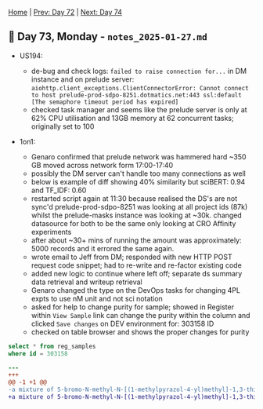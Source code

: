 [Home](../../main.md) | [Prev: Day 72](notes_2025-01-24.md) | [Next: Day 74](./notes_2025-01-28.md)

## 📝 Day 73, Monday - `notes_2025-01-27.md`

- US194:
    * de-bug and check logs: `failed to raise connection for...` in DM instance and on prelude server: `aiohttp.client_exceptions.ClientConnectorError: Cannot connect to host prelude-prod-sdpo-8251.dotmatics.net:443 ssl:default [The semaphore timeout period has expired] `
    * checked task manager and seems like the prelude server is only at 62% CPU utilisation and 13GB memory at 62 concurrent tasks; originally set to 100

- 1on1:
    * Genaro confirmed that prelude network was hammered hard ~350 GB moved across network form 17:00-17:40
    * possibly the DM server can't handle too many connections as well
    * below is example of diff showing 40% similarity but sciBERT: 0.94 and TF_IDF: 0.60
    * restarted script again at 11:30 because realised the DS's are not sync'd prelude-prod-sdpo-8251 was looking at all project ids (87k) whilst the prelude-masks instance was looking at ~30k. changed datasource for both to be the same only looking at CRO Affinity experiments
    * after about ~30+ mins of running the amount was approximately: 5000 records and it errored the same again.
    * wrote email to Jeff from DM; responded with new HTTP POST request code snippet; had to re-write and re-factor existing code
    * added new logic to continue where left off; separate ds summary data retrieval and writeup retrieval
    * Genaro changed the type on the DevOps tasks for changing 4PL expts to use nM unit and not sci notation
    * asked for help to change purity for sample; showed in Register within `View Sample` link can change the purity within the column and clicked `Save changes` on DEV environment for: 303158 ID
    * checked on table browser and shows the proper changes for purity

```sql
select * from reg_samples
where id = 303158
```


```diff
--- 
+++ 
@@ -1 +1 @@
-a mixture of 5-bromo-N-methyl-N-[(1-methylpyrazol-4-yl)methyl]-1,3-thiazole-2-carboxamide​​​(15​, 0.04759 mmol)​{{1063:uid 1}}_XXXXX_    and 6-(cyclopropanecarboxamido)-​4-((2-methoxy-3-(4,4,5,5-tetramethyl-1,3,2-dioxaborolan-2-yl)phenyl)amino)-N-methylpyridazine-3-carboxamide​​​(26.688​, 0.05711 mmol)​{{1063:uid 2}}_XXXXX_    Pd(dppf)Cl2​​​(6.9646​, 0.00952 mmol)​{{1063:uid 3}}_XXXXX_   and K2CO3​​​(19.731​, 0.14277 mmol)​{{1063:uid 4}}_XXXXX_    in 1,4-Dioxane (3 mL){{3:uid 1}}_XXXXX_    ,Water (0.60 mL){{3:uid 2}}_XXXXX_     was addedand nitrogen bubbled through the slurry for about 10-15min.the reaction heated  to 100°C   for 2 h.LCMS showed complete reaction of raw materials.the reaction was alowed to cool to room temperature before diuting with ea and water. the separated aqueeous phase was further extracted with ea,and the combined organic layer were then dried(na2so4) and concentrated under vacuum to give the crude produte.the crude product was purified by pre-hplc. the pre-hplc solution was freeze-dried to give 5-[3-[[6-(cyclopropanecarbonylamino)-3-(methylcarbamoyl)pyridazin-4-yl]amino]-2-methoxyphenyl]-N-methyl-N-[(1-methylpyrazol-4-yl)methyl]-1,3-thiazole-2-carboxamide​(4​mg, ​0.00662 mmol, ​13.915 %Yield)​{{1060:uid 1}}_XXXXX_    as a yellow soild. 1H NMR (400 MHz, dmso) δ 11.36 (s, 1H), 10.99 (s, 1H), 9.21 (d, J = 5.2 Hz, 1H), 8.55 (d, J = 21.1 Hz, 1H), 8.12 (s, 1H), 7.77 (s, 1H), 7.70 (d, J = 14.5 Hz, 1H), 7.51 (d, J = 7.7 Hz, 1H), 7.41 (d, J = 14.1 Hz, 1H), 7.33 (s, 1H), 5.14 (s, 1H), 4.50 (s, 1H), 3.80 (d, J = 5.3 Hz, 3H), 3.67 (d, J = 4.2 Hz, 3H), 3.48 (s, 3H), 2.87 (d, J = 4.7 Hz, 3H), 2.11 – 2.05 (m, 1H), 0.86 – 0.78 (m, 4H).
+a mixture of 5-bromo-N-methyl-N-[(1-methylpyrazol-4-yl)methyl]-1,3-thiazole-2-carboxamide (30.0 mg, 0.1 mmol){{9:uid 1}}_XXXXX_    and 6-(cyclopropanecarboxamido)-4-((2-methoxy-3-(4,4,5,5-tetramethyl-1,3,2-dioxaborolan-2-yl)phenyl)amino)-N-methylpyridazine-3-carboxamide (53.38 mg, 0.11 mmol){{9:uid 2}}_XXXXX_    Pd(dppf)Cl2 (13.93 mg, 0.02 mmol){{9:uid 3}}_XXXXX_   and K2CO3 (39.46 mg, 0.29 mmol){{9:uid 4}}_XXXXX_    in 1,4-Dioxane (3 mL){{3:uid 1}}_XXXXX_    ,Water (0.60 mL){{3:uid 2}}_XXXXX_     was addedand nitrogen bubbled through the slurry for about 10-15min.the reaction heated  to 100 °C{{8:row 1}}_XXXXX_    for 2 h.LCMS showed complete reaction of raw materials.the reaction was alowed to cool to room temperature before diuting with ea and water. the separated aqueeous phase was further extracted with ea,and the combined organic layer were then dried(na2so4) and concentrated under vacuum to give the crude produte.the crude product was purified by pre-hplc. the pre-hplc solution was freeze-dried to give 5-[3-[[6-(cyclopropanecarbonylamino)-3-(methylcarbamoyl)pyridazin-4-yl]amino]-2-methoxyphenyl]-N-methyl-N-[(1-methylpyrazol-4-yl)methyl]-1,3-thiazole-2-carboxamide (? mg, ? mmol, ?% yield){{2:uid 1}}_XXXXX_    as a yellow soild.  
    
```
